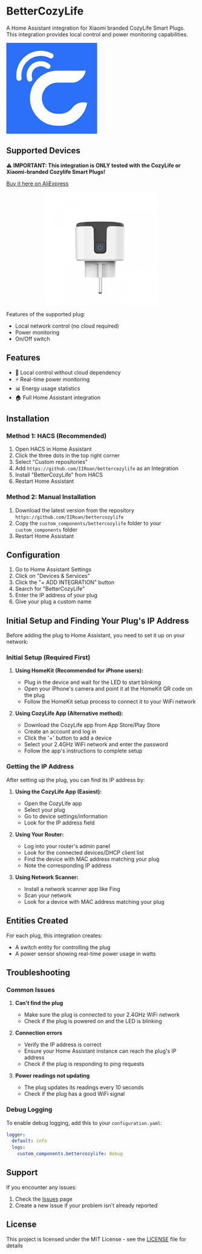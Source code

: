 # BetterCozyLife
A Home Assistant integration for Xiaomi branded CozyLife Smart Plugs. This integration provides local control and power monitoring capabilities.

![CozyLife Logo](./images/icon.png)

## Supported Devices
⚠️ **IMPORTANT: This integration is ONLY tested with the CozyLife or Xiaomi-branded Cozylife Smart Plugs!**

[Buy it here on AliExpress](https://nl.aliexpress.com/item/1005005991851918.html)

<img src="./images/plug.webp" alt="Xiaomi CozyLife Plug" width="300" height="300" style="display: block; margin: 0 auto;">

Features of the supported plug:
- Local network control (no cloud required)
- Power monitoring
- On/Off switch

## Features
- 🔌 Local control without cloud dependency
- ⚡ Real-time power monitoring
- 📊 Energy usage statistics
- 🏠 Full Home Assistant integration

## Installation
### Method 1: HACS (Recommended)
1. Open HACS in Home Assistant
2. Click the three dots in the top right corner
3. Select "Custom repositories"
4. Add `https://github.com/IIRoan/bettercozylife` as an Integration
5. Install "BetterCozyLife" from HACS
6. Restart Home Assistant

### Method 2: Manual Installation
1. Download the latest version from the repository  `https://github.com/IIRoan/bettercozylife`
2. Copy the `custom_components/bettercozylife` folder to your `custom_components` folder
3. Restart Home Assistant

## Configuration
1. Go to Home Assistant Settings
2. Click on "Devices & Services"
3. Click the "+ ADD INTEGRATION" button
4. Search for "BetterCozyLife"
5. Enter the IP address of your plug
6. Give your plug a custom name

## Initial Setup and Finding Your Plug's IP Address

Before adding the plug to Home Assistant, you need to set it up on your network:

### Initial Setup (Required First)
1. **Using HomeKit (Recommended for iPhone users):**
   - Plug in the device and wait for the LED to start blinking
   - Open your iPhone's camera and point it at the HomeKit QR code on the plug
   - Follow the HomeKit setup process to connect it to your WiFi network

2. **Using CozyLife App (Alternative method):**
   - Download the CozyLife app from App Store/Play Store
   - Create an account and log in
   - Click the '+' button to add a device
   - Select your 2.4GHz WiFi network and enter the password
   - Follow the app's instructions to complete setup

### Getting the IP Address
After setting up the plug, you can find its IP address by:

1. **Using the CozyLife App (Easiest):**
   - Open the CozyLife app
   - Select your plug
   - Go to device settings/information
   - Look for the IP address field

2. **Using Your Router:**
   - Log into your router's admin panel
   - Look for the connected devices/DHCP client list
   - Find the device with MAC address matching your plug
   - Note the corresponding IP address

3. **Using Network Scanner:**
   - Install a network scanner app like Fing
   - Scan your network
   - Look for a device with MAC address matching your plug

## Entities Created
For each plug, this integration creates:
- A switch entity for controlling the plug
- A power sensor showing real-time power usage in watts

## Troubleshooting
### Common Issues
1. **Can't find the plug**
   - Make sure the plug is connected to your 2.4GHz WiFi network
   - Check if the plug is powered on and the LED is blinking

2. **Connection errors**
   - Verify the IP address is correct
   - Ensure your Home Assistant instance can reach the plug's IP address
   - Check if the plug is responding to ping requests

3. **Power readings not updating**
   - The plug updates its readings every 10 seconds
   - Check if the plug has a good WiFi signal

### Debug Logging
To enable debug logging, add this to your `configuration.yaml`:
```yaml
logger:
  default: info
  logs:
    custom_components.bettercozylife: debug
```

## Support
If you encounter any issues:
1. Check the [Issues](https://github.com/IIRoan/bettercozylife/issues) page
2. Create a new issue if your problem isn't already reported

## License
This project is licensed under the MIT License - see the [LICENSE](LICENSE) file for details